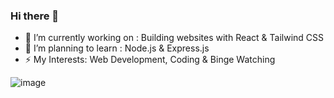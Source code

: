 ### Hi there 👋

- 🔭 I’m currently working on : Building websites with React & Tailwind CSS
- 🌱 I’m planning to learn : Node.js & Express.js
- ⚡ My Interests: Web Development, Coding & Binge Watching

![image](https://github-readme-stats.vercel.app/api?username=anand-nakat&show_icons=true&theme=radical)
<!--
**anand-nakat/anand-nakat** is a ✨ _special_ ✨ repository because its `README.md` (this file) appears on your GitHub profile.

Here are some ideas to get you started:


- 🌱 I’m currently learning ...
- 👯 I’m looking to collaborate on ...
- 🤔 I’m looking for help with ...
- 💬 Ask me about ...
- 📫 How to reach me: ...
- 😄 Pronouns: ...
- ⚡ Fun fact: ...
-->
